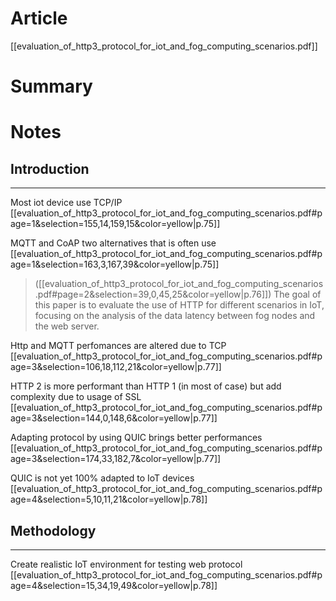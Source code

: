 # Article
[[evaluation_of_http3_protocol_for_iot_and_fog_computing_scenarios.pdf]]

# Summary

# Notes
## Introduction
---
Most iot device use TCP/IP [[evaluation_of_http3_protocol_for_iot_and_fog_computing_scenarios.pdf#page=1&selection=155,14,159,15&color=yellow|p.75]]

MQTT and CoAP two alternatives that is often use [[evaluation_of_http3_protocol_for_iot_and_fog_computing_scenarios.pdf#page=1&selection=163,3,167,39&color=yellow|p.75]]

> ([[evaluation_of_http3_protocol_for_iot_and_fog_computing_scenarios.pdf#page=2&selection=39,0,45,25&color=yellow|p.76]])
> The goal of this paper is to evaluate the use of HTTP for different scenarios in IoT, focusing on the analysis of the data latency between fog nodes and the web server.

Http and MQTT perfomances are altered due to TCP [[evaluation_of_http3_protocol_for_iot_and_fog_computing_scenarios.pdf#page=3&selection=106,18,112,21&color=yellow|p.77]]

HTTP 2 is more performant than HTTP 1 (in most of case) but add complexity due to usage of SSL [[evaluation_of_http3_protocol_for_iot_and_fog_computing_scenarios.pdf#page=3&selection=144,0,148,6&color=yellow|p.77]]

Adapting protocol by using QUIC brings better performances [[evaluation_of_http3_protocol_for_iot_and_fog_computing_scenarios.pdf#page=3&selection=174,33,182,7&color=yellow|p.77]]

QUIC is not yet 100% adapted to IoT devices [[evaluation_of_http3_protocol_for_iot_and_fog_computing_scenarios.pdf#page=4&selection=5,10,11,21&color=yellow|p.78]]

## Methodology
---
Create realistic IoT environment for testing web protocol [[evaluation_of_http3_protocol_for_iot_and_fog_computing_scenarios.pdf#page=4&selection=15,34,19,49&color=yellow|p.78]]

